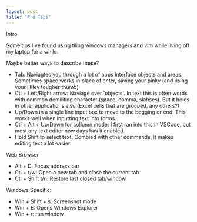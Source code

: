 ```yaml
---
layout: post
title: "Pro Tips"
---
```


Intro

Some tips I've found using tiling windows managers and vim while living off my laptop for a while.

Maybe better ways to describe these?

- Tab: Naviagtes you through a lot of apps interface objects and areas. Sometimes space works in place of enter, saving your pinky (and using your likley tougher thumb)
- Ctl + Left/Right arrow: Naviage over 'objects'. In text this is often words with common demiliting character (space, comma, slahses). But it holds in other applications also (Excel cells that are grouped, any others?)
- Up/Down in a single line input box to move to the begging or end: This works well when inputting text into forms.
- Ctl + Alt + Up/Down for collumn mode: I first ran into this in VSCode, but most any text editor now days has it enabled.
- Hold Shift to select text: Combied with other commands, it makes editing text a lot easier

Web Browser
- Alt + D: Focus address bar
- Ctl + t/w: Open a new tab and close the current tab
- Ctl + Shift t/n: Restore last closed tab/window

Windows Specific:
- Win + Shift + s: Screenshot mode
- Win + E: Opens Windows Explorer
- Win + r: run window